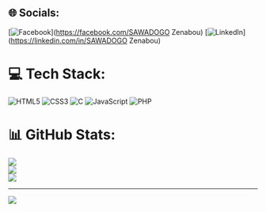 
## 🌐 Socials:
[![Facebook](https://img.shields.io/badge/Facebook-%231877F2.svg?logo=Facebook&logoColor=white)](https://facebook.com/SAWADOGO Zenabou) [![LinkedIn](https://img.shields.io/badge/LinkedIn-%230077B5.svg?logo=linkedin&logoColor=white)](https://linkedin.com/in/SAWADOGO Zenabou) 

# 💻 Tech Stack:
![HTML5](https://img.shields.io/badge/html5-%23E34F26.svg?style=for-the-badge&logo=html5&logoColor=white) ![CSS3](https://img.shields.io/badge/css3-%231572B6.svg?style=for-the-badge&logo=css3&logoColor=white) ![C](https://img.shields.io/badge/c-%2300599C.svg?style=for-the-badge&logo=c&logoColor=white) ![JavaScript](https://img.shields.io/badge/javascript-%23323330.svg?style=for-the-badge&logo=javascript&logoColor=%23F7DF1E) ![PHP](https://img.shields.io/badge/php-%23777BB4.svg?style=for-the-badge&logo=php&logoColor=white)
# 📊 GitHub Stats:
![](https://github-readme-stats.vercel.app/api?username=SAWADOGOZenabou&theme=dark&hide_border=false&include_all_commits=false&count_private=false)<br/>
![](https://github-readme-streak-stats.herokuapp.com/?user=SAWADOGOZenabou&theme=dark&hide_border=false)<br/>
![](https://github-readme-stats.vercel.app/api/top-langs/?username=SAWADOGOZenabou&theme=dark&hide_border=false&include_all_commits=false&count_private=false&layout=compact)

---
[![](https://visitcount.itsvg.in/api?id=SAWADOGOZenabou&icon=0&color=0)](https://visitcount.itsvg.in)

<!-- Proudly created with GPRM ( https://gprm.itsvg.in ) -->
